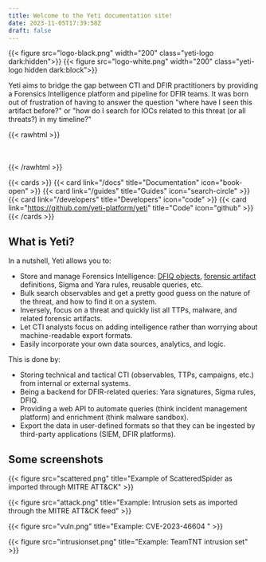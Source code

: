 ```yaml
---
title: Welcome to the Yeti documentation site!
date: 2023-11-05T17:39:58Z
draft: false
---
```


{{< figure src="logo-black.png" width="200" class="yeti-logo dark:hidden">}}
{{< figure src="logo-white.png" width="200" class="yeti-logo hidden dark:block">}}

Yeti aims to bridge the gap between CTI and DFIR practitioners by providing a
Forensics Intelligence platform and pipeline for DFIR teams. It was born out of
frustration of having to answer the question "where have I seen this artifact
before?" or "how do I search for IOCs related to this threat (or all threats?)
in my timeline?"

{{< rawhtml >}} <br /> <br /> <br />

<div class="yeti-separator"></div>
{{< /rawhtml >}}

{{< cards >}} {{< card link="/docs" title="Documentation" icon="book-open" >}}
{{< card link="/guides" title="Guides" icon="search-circle" >}}
{{< card link="/developers" title="Developers" icon="code" >}}
{{< card link="https://github.com/yeti-platform/yeti" title="Code" icon="github" >}}
{{< /cards >}}

## What is Yeti?

In a nutshell, Yeti allows you to:

- Store and manage Forensics Intelligence: [DFIQ objects](https://dfiq.org),
  [forensic artifact](https://github.com/ForensicArtifacts/artifacts)
  definitions, Sigma and Yara rules, reusable queries, etc.
- Bulk search observables and get a pretty good guess on the nature of the
  threat, and how to find it on a system.
- Inversely, focus on a threat and quickly list all TTPs, malware, and related
  forensic artifacts.
- Let CTI analysts focus on adding intelligence rather than worrying about
  machine-readable export formats.
- Easily incorporate your own data sources, analytics, and logic.

This is done by:

- Storing technical and tactical CTI (observables, TTPs, campaigns, etc.) from
  internal or external systems.
- Being a backend for DFIR-related queries: Yara signatures, Sigma rules, DFIQ.
- Providing a web API to automate queries (think incident management platform)
  and enrichment (think malware sandbox).
- Export the data in user-defined formats so that they can be ingested by
  third-party applications (SIEM, DFIR platforms).

## Some screenshots

{{< figure src="scattered.png" title="Example of ScatteredSpider as imported through MITRE ATT&CK" >}}

{{< figure src="attack.png" title="Example: Intrusion sets as imported through the MITRE ATT&CK feed" >}}

{{< figure src="vuln.png" title="Example: CVE-2023-46604 " >}}

{{< figure src="intrusionset.png" title="Example: TeamTNT intrusion set" >}}
